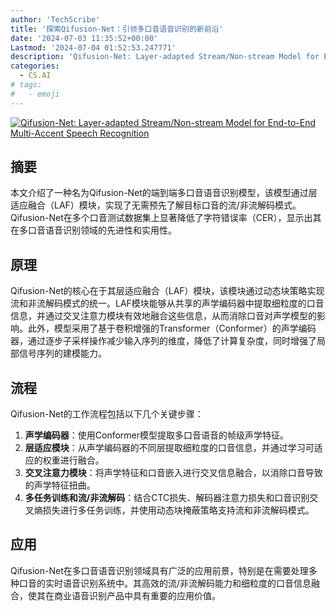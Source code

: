 ```yaml
---
author: 'TechScribe'
title: '探索Qifusion-Net：引领多口音语音识别的新前沿'
date: '2024-07-03 11:35:52+00:00'
Lastmod: '2024-07-04 01:52:53.247771'
description: 'Qifusion-Net: Layer-adapted Stream/Non-stream Model for End-to-End Multi-Accent Speech Recognition'
categories:
  - CS.AI
# tags:
#   - emoji
---
```


[![Qifusion-Net: Layer-adapted Stream/Non-stream Model for End-to-End Multi-Accent Speech Recognition](https://arxiv-research-1301205113.cos.ap-guangzhou.myqcloud.com/images/2407.03026v1.pdf_0.jpg)](https://arxiv.org/abs/2407.03026v1)

## 摘要

本文介绍了一种名为Qifusion-Net的端到端多口音语音识别模型，该模型通过层适应融合（LAF）模块，实现了无需预先了解目标口音的流/非流解码模式。Qifusion-Net在多个口音测试数据集上显著降低了字符错误率（CER），显示出其在多口音语音识别领域的先进性和实用性。<!--more-->

## 原理

Qifusion-Net的核心在于其层适应融合（LAF）模块，该模块通过动态块策略实现流和非流解码模式的统一。LAF模块能够从共享的声学编码器中提取细粒度的口音信息，并通过交叉注意力模块有效地融合这些信息，从而消除口音对声学模型的影响。此外，模型采用了基于卷积增强的Transformer（Conformer）的声学编码器，通过逐步子采样操作减少输入序列的维度，降低了计算复杂度，同时增强了局部信号序列的建模能力。

## 流程

Qifusion-Net的工作流程包括以下几个关键步骤：
1. **声学编码器**：使用Conformer模型提取多口音语音的帧级声学特征。
2. **层适应模块**：从声学编码器的不同层提取细粒度的口音信息，并通过学习可适应的权重进行融合。
3. **交叉注意力模块**：将声学特征和口音嵌入进行交叉信息融合，以消除口音导致的声学特征扭曲。
4. **多任务训练和流/非流解码**：结合CTC损失、解码器注意力损失和口音识别交叉熵损失进行多任务训练，并使用动态块掩蔽策略支持流和非流解码模式。

## 应用

Qifusion-Net在多口音语音识别领域具有广泛的应用前景，特别是在需要处理多种口音的实时语音识别系统中。其高效的流/非流解码能力和细粒度的口音信息融合，使其在商业语音识别产品中具有重要的应用价值。